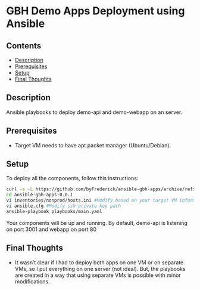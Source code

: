 # GBH Demo Apps Deployment using Ansible
## Contents

- [Description](#description)
- [Prerequisites](#prerequisites)
- [Setup](#setup)
- [Final Thoughts](#final-thoughts)

## Description

Ansible playbooks to deploy demo-api and demo-webapp on an server.

## Prerequisites
- Target VM needs to have apt packet manager (Ubuntu/Debian).

## Setup

To deploy all the components, follow this instructions:

```bash
curl -s -L https://github.com/byFrederick/ansible-gbh-apps/archive/refs/tags/v0.0.1.tar.gz | tar xz
cd ansible-gbh-apps-0.0.1
vi inventories/nonprod/hosts.ini #Modify based on your target VM information
vi ansible.cfg #Modify ssh private key path
ansible-playbook playbooks/main.yaml
```

Your components will be up and running. By default, demo-api is listening on port 3001 and webapp on port 80

## Final Thoughts

- It wasn’t clear if I had to deploy both apps on one VM or on separate VMs, so I put everything on one server (not ideal). But, the playbooks are created in a way that using separate VMs is possible with minor modifications.